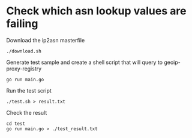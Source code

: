 # Check which asn lookup values are failing

Download the ip2asn masterfile

```
./download.sh
```

Generate test sample and create a shell script that will query to geoip-proxy-registry

```
go run main.go
```

Run the test script

```
./test.sh > result.txt
```

Check the result

```
cd test
go run main.go > ./test_result.txt
```
